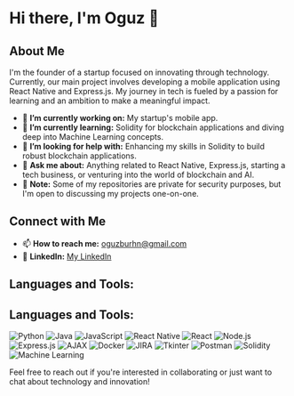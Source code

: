 # Hi there, I'm Oguz 👋

## About Me
I'm the founder of a startup focused on innovating through technology. Currently, our main project involves developing a mobile application using React Native and Express.js. My journey in tech is fueled by a passion for learning and an ambition to make a meaningful impact.

- 🔭 **I’m currently working on:** My startup's mobile app.
- 🌱 **I’m currently learning:** Solidity for blockchain applications and diving deep into Machine Learning concepts.
- 🤔 **I’m looking for help with:** Enhancing my skills in Solidity to build robust blockchain applications.
- 💬 **Ask me about:** Anything related to React Native, Express.js, starting a tech business, or venturing into the world of blockchain and AI.
- 📝 **Note:** Some of my repositories are private for security purposes, but I'm open to discussing my projects one-on-one.

## Connect with Me
- 📫 **How to reach me:** [oguzburhn@gmail.com](mailto:oguzburhn@gmail.com)
- 👔 **LinkedIn:** [My LinkedIn](https://www.linkedin.com/in/oguzhan-burhan-628a5b130)


## Languages and Tools:
## Languages and Tools:

![Python](https://img.shields.io/badge/Python-3776AB?style=for-the-badge&logo=python&logoColor=white)
![Java](https://img.shields.io/badge/Java-ED8B00?style=for-the-badge&logo=java&logoColor=white)
![JavaScript](https://img.shields.io/badge/JavaScript-F7DF1E?style=for-the-badge&logo=javascript&logoColor=black)
![React Native](https://img.shields.io/badge/React_Native-20232A?style=for-the-badge&logo=react&logoColor=61DAFB)
![React](https://img.shields.io/badge/React-20232A?style=for-the-badge&logo=react&logoColor=61DAFB)
![Node.js](https://img.shields.io/badge/Node.js-43853D?style=for-the-badge&logo=node.js&logoColor=white)
![Express.js](https://img.shields.io/badge/Express.js-404D59?style=for-the-badge)
![AJAX](https://img.shields.io/badge/AJAX-F7DF1E?style=for-the-badge&logo=javascript&logoColor=black)
![Docker](https://img.shields.io/badge/Docker-2496ED?style=for-the-badge&logo=docker&logoColor=white)
![JIRA](https://img.shields.io/badge/JIRA-0052CC?style=for-the-badge&logo=jira&logoColor=white)
![Tkinter](https://img.shields.io/badge/Tkinter-3776AB?style=for-the-badge&logo=python&logoColor=white)
![Postman](https://img.shields.io/badge/Postman-FF6C37?style=for-the-badge&logo=postman&logoColor=white)
![Solidity](https://img.shields.io/badge/Solidity-363636?style=for-the-badge&logo=solidity&logoColor=white)
![Machine Learning](https://img.shields.io/badge/Machine_Learning-0769AD?style=for-the-badge&logo=python&logoColor=white)


Feel free to reach out if you're interested in collaborating or just want to chat about technology and innovation!
